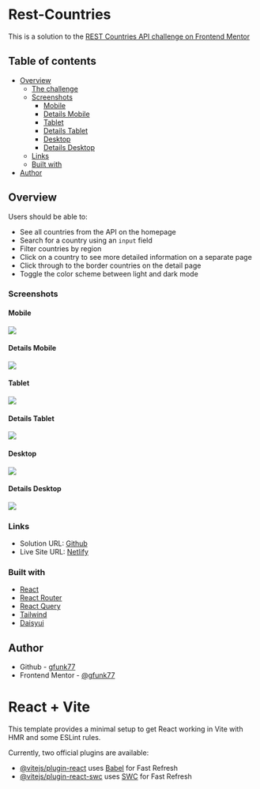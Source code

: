 # Rest-Countries

This is a solution to the [REST Countries API challenge on Frontend Mentor](https://www.frontendmentor.io/challenges/rest-countries-api-with-color-theme-switcher-5cacc469fec04111f7b848ca)

## Table of contents

- [Overview](#overview)
  - [The challenge](#the-challenge)
  - [Screenshots](#screenshots)
    - [Mobile](#mobile)
    - [Details Mobile](#details-mobile)
    - [Tablet](#tablet)
    - [Details Tablet](#details-tablet)
    - [Desktop](#desktop)
    - [Details Desktop](#details-desktop)
  - [Links](#links)
  - [Built with](#built-with)
- [Author](#author)

## Overview

Users should be able to:

- See all countries from the API on the homepage
- Search for a country using an `input` field
- Filter countries by region
- Click on a country to see more detailed information on a separate page
- Click through to the border countries on the detail page
- Toggle the color scheme between light and dark mode

### Screenshots

#### Mobile

![](./screenshots/Mobile.png)

#### Details Mobile

![](./screenshots/Details-Mobile.png)

#### Tablet

![](./screenshots/Tablet.png)

#### Details Tablet

![](./screenshots/Details-Tablet.png)

#### Desktop

![](./screenshots/Desktop.png)

#### Details Desktop

![](./screenshots/Details-Desktop.png)

### Links

- Solution URL: [Github](https://github.com/gfunk77/react-fem/tree/main/rest-countries)
- Live Site URL: [Netlify](https://gfunk77-rest-countries.netlify.app/)

### Built with

- [React](https://reactjs.org/)
- [React Router](https://reactrouter.com/)
- [React Query](https://tanstack.com/)
- [Tailwind](https://tailwindcss.com/)
- [Daisyui](https://daisyui.com/)

## Author

- Github - [gfunk77](https://github.com/gfunk77)
- Frontend Mentor - [@gfunk77](https://www.frontendmentor.io/profile/gfunk77)

# React + Vite

This template provides a minimal setup to get React working in Vite with HMR and some ESLint rules.

Currently, two official plugins are available:

- [@vitejs/plugin-react](https://github.com/vitejs/vite-plugin-react/blob/main/packages/plugin-react/README.md) uses [Babel](https://babeljs.io/) for Fast Refresh
- [@vitejs/plugin-react-swc](https://github.com/vitejs/vite-plugin-react-swc) uses [SWC](https://swc.rs/) for Fast Refresh
